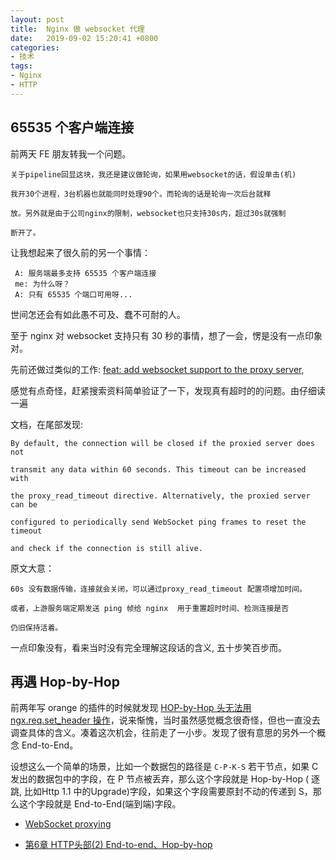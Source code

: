 ```yaml
---
layout: post
title:  Nginx 做 websocket 代理
date:   2019-09-02 15:20:41 +0800
categories: 
- 技术
tags: 
- Nginx
- HTTP
---
```


## 65535 个客户端连接

前两天 FE 朋友转我一个问题。

```
关于pipeline回显这块，我还是建议做轮询，如果用websocket的话，假设单击(机)

我开30个进程，3台机器也就能同时处理90个。而轮询的话是轮询一次后台就释

放。另外就是由于公司nginx的限制，websocket也只支持30s内，超过30s就强制

断开了。
```

让我想起来了很久前的另一个事情：

```
 A: 服务端最多支持 65535 个客户端连接
 me: 为什么呀？
 A: 只有 65535 个端口可用呀...
```

世间怎还会有如此愚不可及、蠢不可耐的人。

至于 nginx 对 websocket 支持只有 30 秒的事情，想了一会，愣是没有一点印象对。

先前还做过类似的工作: [feat: add websocket support to the proxy server](https://github.com/orlabs/orange/pull/106/files，),

感觉有点奇怪，赶紧搜索资料简单验证了一下，发现真有超时的的问题。由仔细读一遍

文档，在尾部发现:

```
By default, the connection will be closed if the proxied server does not

transmit any data within 60 seconds. This timeout can be increased with 

the proxy_read_timeout directive. Alternatively, the proxied server can be

configured to periodically send WebSocket ping frames to reset the timeout 

and check if the connection is still alive. 
```

原文大意：

```
60s 没有数据传输，连接就会关闭，可以通过proxy_read_timeout 配置项增加时间。

或者，上游服务端定期发送 ping 帧给 nginx  用于重置超时时间、检测连接是否

仍旧保持活着。
```

一点印象没有，看来当时没有完全理解这段话的含义, 五十步笑百步而。

##  再遇 Hop-by-Hop

前两年写 orange 的插件的时候就发现 [HOP-by-Hop 头无法用 ngx.req.set_header 操作](https://github.com/thisverygoodhhhh/orange/wiki/%E8%AF%B7%E6%B1%82%E5%A4%B4%E4%BF%AE%E6%94%B9#%E6%B3%A8%E6%84%8F%E4%BA%8B%E9%A1%B9%E6%80%BB%E7%BB%93)，说来惭愧，当时虽然感觉概念很奇怪，但也一直没去调查具体的含义。凑着这次机会，往前走了一小步。发现了很有意思的另外一个概念 End-to-End。

设想这么一个简单的场景，比如一个数据包的路径是 `C-P-K-S` 若干节点，如果 C 发出的数据包中的字段，在 P 节点被丢弃，那么这个字段就是 Hop-by-Hop ( 逐跳, 比如Http 1.1 中的Upgrade)字段，如果这个字段需要原封不动的传递到 S，那么这个字段就是 End-to-End(端到端)字段。



- [WebSocket proxying](https://nginx.org/en/docs/http/websocket.html)

- [第6章 HTTP头部(2) End-to-end、Hop-by-hop](https://blog.csdn.net/u010369338/article/details/69397307)
